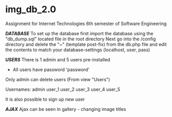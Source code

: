 # img_db_2.0
Assignment for Internet Technologies 6th semester of Software Engineering

***DATABASE***
To set up the database first import the database using the "db_dump.sql" located file in the root directory
Next go into the /config directory and delete the "~" (template post-fix) from the db.php file and edit the contents to match your database-settings (localhost, user, pass)

***USERS***
There is 1 admin and 5 users pre-installed
* All users have password 'password'

Only admin can delete users (From view "Users")

Usernames:
admin
user_1
user_2
user_3
user_4
user_5

It is also possible to sign up new user

***AJAX***
Ajax can be seen in gallery - changing image titles
